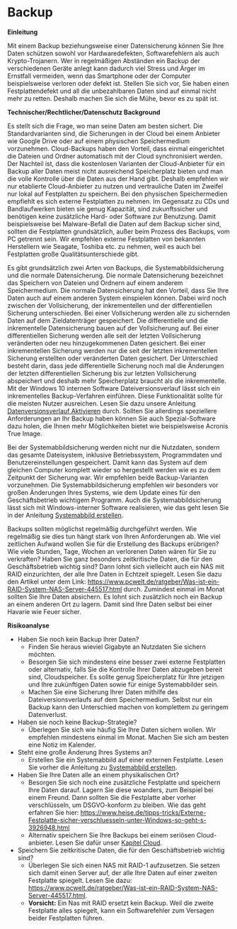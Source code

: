# Backup
**Einleitung**

Mit einem Backup beziehungsweise einer Datensicherung können Sie Ihre Daten schützen sowohl vor Hardwaredefekten, Softwarefehlern als auch Krypto-Trojanern. Wer in regelmäßigen Abständen ein Backup der verschiedenen Geräte anlegt kann dadurch viel Stress und Ärger im Ernstfall vermeiden, wenn das Smartphone oder der Computer beispielsweise verloren oder defekt ist. Stellen Sie sich vor, Sie haben einen Festplattendefekt und all die unbezahlbaren Daten sind auf einmal nicht mehr zu retten. Deshalb machen Sie sich die Mühe, bevor es zu spät ist.

**Technischer/Rechtlicher/Datenschutz Background**

Es stellt sich die Frage, wo man seine Daten am besten sichert. Die Standardvarianten sind, die Sicherungen in der Cloud bei einem Anbieter wie Google Drive oder auf einem physischen Speichermedium vorzunehmen. Cloud-Backups haben den Vorteil, dass einmal eingerichtet die Dateien und Ordner automatisch mit der Cloud synchronisiert werden. Der Nachteil ist, dass die kostenlosen Varianten der Cloud-Anbieter für ein Backup aller Daten meist nicht ausreichend Speicherplatz bieten und man die volle Kontrolle über die Daten aus der Hand gibt. Deshalb empfehlen wir nur etablierte Cloud-Anbieter zu nutzen und vertrauliche Daten im Zweifel nur lokal auf Festplatten zu speichern. Bei den physischen Speichermedien empfiehlt es sich externe Festplatten zu nehmen. Im Gegensatz zu CDs und Bandlaufwerken bieten sie genug Kapazität, sind zukunftssicher und benötigen keine zusätzliche Hard- oder Software zur Benutzung. Damit beispielsweise bei Malware-Befall die Daten auf dem Backup sicher sind, sollten die Festplatten grundsätzlich, außer beim Prozess des Backups, vom PC getrennt sein. Wir empfehlen externe Festplatten von bekannten Herstellern wie Seagate, Toshiba etc. zu nehmen, weil es auch bei Festplatten große Qualitätsunterschiede gibt. 

Es gibt grundsätzlich zwei Arten von Backups, die Systemabbildsicherung und die normale Datensicherung. Die normale Datensicherung bezeichnet das Speichern von Dateien und Ordnern auf einem anderem Speichermedium. Die normale Datensicherung hat den Vorteil, dass Sie Ihre Daten auch auf einem anderen System einspielen können. Dabei wird noch zwischen der Vollsicherung, der inkrementellen und der differentiellen Sicherung unterschieden. Bei einer Vollsicherung werden alle zu sichernden Daten auf dem Zieldatenträger gespeichert. Die differentielle und die inkrementelle Datensicherung bauen auf der Vollsicherung auf.  Bei einer differentiellen Sicherung werden alle seit der letzten Vollsicherung veränderten oder neu hinzugekommenen Daten gesichert. Bei einer inkrementellen Sicherung werden nur die seit der letzten inkrementellen Sicherung erstellten oder veränderten Daten gesichert. Der Unterschied besteht darin, dass jede differentielle Sicherung noch mal die Änderungen der letzten differentiellen Sicherung bis zur letzten Vollsicherung abspeichert und deshalb mehr Speicherplatz braucht als die inkrementelle.
Mit der Windows 10 internen Software Dateiversionsverlauf lässt sich ein inkrementelles Backup-Verfahren einführen. Diese Funktionalität sollte für die meisten Nutzer ausreichen. Lesen Sie dazu unsere Anleitung [Datenversionsverlauf Aktivieren](https://github.com/FlorianWoelki/mp_it_sicherheit/blob/master/user_behaviour/backup_instructions.md) durch. Sollten Sie allerdings speziellere Anforderungen an Ihr Backup haben können Sie auch Spezial-Software dazu holen, die Ihnen mehr Möglichkeiten bietet wie beispielsweise Acronis True Image.

Bei der Systemabbildsicherung werden nicht nur die Nutzdaten, sondern das gesamte Dateisystem, inklusive Betriebssystem, Programmdaten und Benutzereinstellungen gespeichert. Damit kann das System auf dem gleichen Computer komplett wieder so hergestellt werden wie es zu dem Zeitpunkt der Sicherung war. Wir empfehlen beide Backup-Varianten vorzunehmen. Die Systemabbildsicherung empfehlen wir besonders vor großen Änderungen Ihres Systems, wie dem Update eines für den Geschäftsbetrieb wichtigem Programm. Auch die Systemabbildsicherung lässt sich mit Windows-interner Software realisieren, wie das geht lesen Sie in der Anleitung [Systemabbild erstellen](https://github.com/FlorianWoelki/mp_it_sicherheit/blob/master/user_behaviour/backup_instructions.md). 

Backups sollten möglichst regelmäßig durchgeführt werden. Wie regelmäßig sie dies tun hängt stark von Ihren Anforderungen ab. Wie viel zeitlichen Aufwand wollen Sie für die Erstellung des Backups erübrigen? Wie viele Stunden, Tage, Wochen an verlorenen Daten wären für Sie zu verkraften? Haben Sie ganz besonders zeitkritische Daten, die für den Geschäftsbetrieb wichtig sind? Dann lohnt sich vielleicht auch ein NAS mit RAID einzurichten, der alle Ihre Daten in Echtzeit spiegelt. Lesen Sie dazu den Artikel unter dem Link: https://www.pcwelt.de/ratgeber/Was-ist-ein-RAID-System-NAS-Server-445517.html durch. Zumindest einmal im Monat sollten Sie Ihre Daten absichern. Es lohnt sich zusätzlich noch ein Backup an einem anderen Ort zu lagern. Damit sind Ihre Daten selbst bei einer Havarie wie Feuer sicher.

**Risikoanalyse**

* Haben Sie noch kein Backup Ihrer Daten?
  * Finden Sie heraus wieviel Gigabyte an Nutzdaten Sie sichern möchten.
  * Besorgen Sie sich mindestens eine besser zwei externe Festplatten oder alternativ, falls Sie die Kontrolle Ihrer Daten abzugeben bereit sind, Cloudspeicher. Es sollte genug Speicherplatz für Ihre jetzigen und Ihre zukünftigen Daten sowie für einige Systemabbilder sein.
  * Machen Sie eine Sicherung Ihrer Daten mithilfe des Dateiversionsverlaufs auf dem Speichermedium. Selbst nur ein Backup kann den Unterschied machen von komplettem zu geringem Datenverlust.
* Haben sie noch keine Backup-Strategie?
  * Überlegen Sie sich wie häufig Sie Ihre Daten sichern wollen. Wir empfehlen mindestens einmal im Monat. Machen Sie sich am besten eine Notiz im Kalender.
* Steht eine große Änderung Ihres Systems an?
  * Erstellen Sie ein Systemabbild auf einer externen Festplatte. Lesen Sie vorher die Anleitung zu [Systemabbild erstellen](https://github.com/FlorianWoelki/mp_it_sicherheit/blob/master/user_behaviour/backup_instructions.md).
* Haben Sie Ihre Daten alle an einem physikalischen Ort?
  * Besorgen Sie sich noch eine zusätzliche Festplatte und speichern Ihre Daten darauf. Lagern Sie diese woanders, zum Beispiel bei einem Freund. Dann sollten Sie die Festplatte aber vorher verschlüsseln, um DSGVO-konform zu bleiben. Wie das geht erfahren Sie hier: https://www.heise.de/tipps-tricks/Externe-Festplatte-sicher-verschluesseln-unter-Windows-so-geht-s-3926948.html
  * Alternativ speichern Sie Ihre Backups bei einem seriösen Cloud-anbieter. Lesen Sie dafür unser [Kapitel Cloud](https://github.com/FlorianWoelki/mp_it_sicherheit/blob/master/cloud_chapter.md).
* Speichern Sie zeitkritische Daten, die für den Geschäftsbetrieb wichtig sind?
  * Überlegen Sie sich einen NAS mit RAID-1 aufzusetzen. Sie setzen sich damit einen Server auf, der alle Ihre Daten auf einer zweiten Festplatte spiegelt. Lesen Sie dazu: https://www.pcwelt.de/ratgeber/Was-ist-ein-RAID-System-NAS-Server-445517.html.
  * **Vorsicht:** Ein Nas mit RAID ersetzt kein Backup. Weil die zweite Festplatte alles spiegelt, kann ein Softwarefehler zum Versagen beider Festplatten führen.
